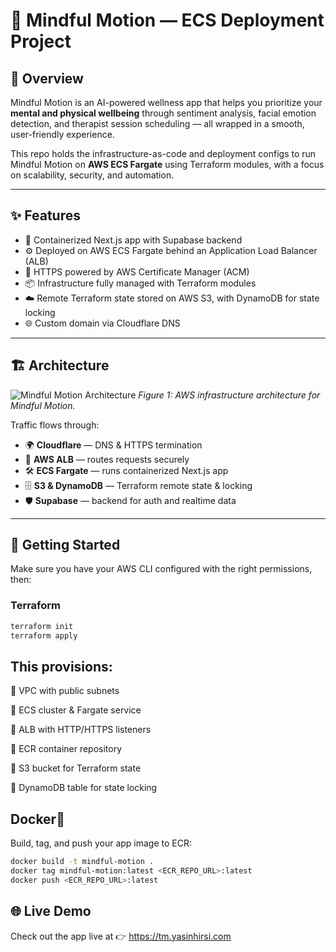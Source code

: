 # 🚀 Mindful Motion — ECS Deployment Project

## 👋 Overview

Mindful Motion is an AI-powered wellness app that helps you prioritize your **mental and physical wellbeing** through sentiment analysis, facial emotion detection, and therapist session scheduling — all wrapped in a smooth, user-friendly experience.

This repo holds the infrastructure-as-code and deployment configs to run Mindful Motion on **AWS ECS Fargate** using Terraform modules, with a focus on scalability, security, and automation.

---

## ✨ Features

- 🐳 Containerized Next.js app with Supabase backend  
- ⚙️ Deployed on AWS ECS Fargate behind an Application Load Balancer (ALB)  
- 🔐 HTTPS powered by AWS Certificate Manager (ACM)  
- 📦 Infrastructure fully managed with Terraform modules  
- ☁️ Remote Terraform state stored on AWS S3, with DynamoDB for state locking  
- 🌐 Custom domain via Cloudflare DNS

---

## 🏗 Architecture

![Mindful Motion Architecture](https://github.com/user-attachments/assets/5e12555e-8746-4f2e-8d1d-36eb5602ce56)
_Figure 1: AWS infrastructure architecture for Mindful Motion._




Traffic flows through:

- 🌍 **Cloudflare** — DNS & HTTPS termination  
- 🔄 **AWS ALB** — routes requests securely  
- 🛠 **ECS Fargate** — runs containerized Next.js app  
- 🗄 **S3 & DynamoDB** — Terraform remote state & locking  
- 🛡 **Supabase** — backend for auth and realtime data

---

## 🚀 Getting Started

Make sure you have your AWS CLI configured with the right permissions, then:

### Terraform

```bash
terraform init
terraform apply
```

## This provisions:

🔹 VPC with public subnets

🔹 ECS cluster & Fargate service

🔹 ALB with HTTP/HTTPS listeners

🔹 ECR container repository

🔹 S3 bucket for Terraform state

🔹 DynamoDB table for state locking

## Docker🐳 
Build, tag, and push your app image to ECR:

```bash
docker build -t mindful-motion .
docker tag mindful-motion:latest <ECR_REPO_URL>:latest
docker push <ECR_REPO_URL>:latest
```

## 🌐 Live Demo
Check out the app live at 👉 https://tm.yasinhirsi.com
